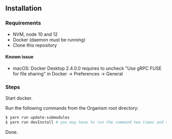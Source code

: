 ## Installation

### Requirements

- NVM, node 10 and 12
- Docker (daemon must be running)
- Clone this repository

#### Known issue
- macOS: Docker Desktop 2.4.0.0 requires to uncheck "Use gRPC FUSE for file sharing" in Docker -> Preferences -> General

### Steps

Start docker.

Run the following commands from the Organism root directory:

```bash
$ yarn run update-submodules
$ yarn run devInstall # you may have to run the command two times and switch your node version
``` 

Done.
